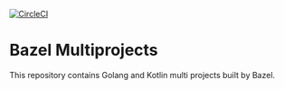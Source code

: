 [![CircleCI](https://circleci.com/gh/soushin/bazel-multiprojects/tree/master.svg?style=svg)](https://circleci.com/gh/soushin/bazel-multiprojects/tree/master)

# Bazel Multiprojects

This repository contains Golang and Kotlin multi projects built by Bazel.

